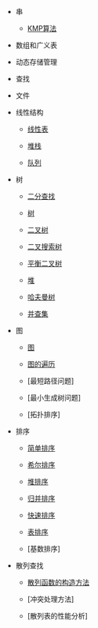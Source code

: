 * 串
    * [KMP算法](md/KMP算法.md)

* 数组和广义表

* 动态存储管理

* 查找

* 文件


* 线性结构
    * [线性表](md/线性表.md)

    * [堆栈](md/堆栈.md)
    
    * [队列](md/队列.md)

* 树
    * [二分查找](md/二分查找.md)
    
    * [树](md/树.md)
    
    * [二叉树](md/二叉树.md)

    * [二叉搜索树](md/二叉搜索树.md)
    * [平衡二叉树](md/平衡二叉树.md)
    * [堆](md/堆.md)
    * [哈夫曼树](md/哈夫曼树.md)
    * [并查集](md/并查集.md)

* 图
    * [图](md/图.md)

    * [图的遍历](md/图的遍历.md)

    * [最短路径问题]

    * [最小生成树问题]

    * [拓扑排序]

* 排序
    * [简单排序](md/简单排序.md)

    * [希尔排序](md/希尔排序.md)

    * [堆排序](md/堆排序.md)

    * [归并排序](md/归并排序.md)

    * [快速排序](md/快速排序.md)

    * [表排序](md/表排序.md)

    * [基数排序]

* 散列查找
    * [散列函数的构造方法](md/散列函数的构造方法.md)

    * [冲突处理方法]

    * [散列表的性能分析]
